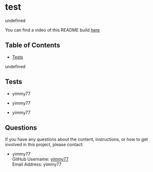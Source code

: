 # test

undefined

You can find a video of this README build [here](http://www.) 

## Table of Contents
  * [Tests](#tests)

undefined

## Tests
  * yimmy77

  * yimmy77

  * yimmy77

## Questions 
If you have any questions about the content, instructions, or how to get involved in this project, please contact: 

  * yimmy77    
    GitHub Username: [yimmy77](https://github.com/yimmy77/)    
    Email Address: yimmy77    

